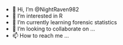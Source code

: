 - 👋 Hi, I’m @NightRaven982
- 👀 I’m interested in R
- 🌱 I’m currently learning forensic statistics 
- 💞️ I’m looking to collaborate on ...
- 📫 How to reach me ...

<!---
NightRaven982/NightRaven982 is a ✨ special ✨ repository because its `README.md` (this file) appears on your GitHub profile.
You can click the Preview link to take a look at your changes.
--->
